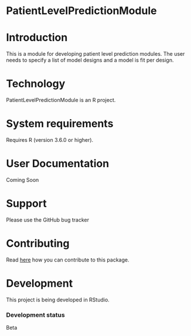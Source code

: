 # PatientLevelPredictionModule

# Introduction

This is a module for developing patient level prediction modules.  The user needs to specify a list of model designs and a model is fit per design.


# Technology

PatientLevelPredictionModule is an R project.

# System requirements

Requires R (version 3.6.0 or higher).

# User Documentation

Coming Soon

# Support

Please use the GitHub bug tracker

# Contributing

Read [here](https://ohdsi.github.io/Hades/contribute.html) how you can contribute to this package.


# Development

This project is being developed in RStudio.

### Development status

Beta
